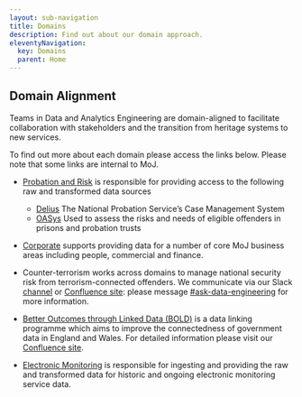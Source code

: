 ```yaml
---
layout: sub-navigation
title: Domains
description: Find out about our domain approach.
eleventyNavigation:
  key: Domains
  parent: Home
---
```


## Domain Alignment

Teams in Data and Analytics Engineering are domain-aligned to facilitate collaboration with stakeholders and the transition from heritage systems to new services.

To find out more about each domain please access the links below. Please note that some links are internal to MoJ.

- [Probation and Risk](https://ministryofjustice.github.io/analytical-platform-data-engineering/) is responsible for providing access to the following raw and transformed data sources

  - [Delius](https://www.data.gov.uk/dataset/8dae5fb2-82a2-4232-ae79-87e9c9fcfe46/ndelius) The National Probation Service’s Case Management System
  - [OASys](https://www.data.gov.uk/dataset/911acd3c-495f-48ca-88b6-024210868b06/offender-assessment-system-oasys) Used to assess the risks and needs of eligible offenders in prisons and probation trusts

- [Corporate](https://github.com/moj-analytical-services/DMET-corporate/blob/main/README.md) supports providing data for a number of core MoJ business areas including people, commercial and finance.

- Counter-terrorism works across domains to manage national security risk from terrorism-connected offenders.  We communicate via our Slack [channel](https://moj.enterprise.slack.com/archives/C03K0CU637U) or [Confluence site](https://dsdmoj.atlassian.net/wiki/spaces/JCH/overview): please message [#ask-data-engineering](https://moj.enterprise.slack.com/archives/C8X3PP1TN) for more information.

- [Better Outcomes through Linked Data (BOLD)](https://github.com/moj-analytical-services/dmet-bold) is a data linking programme which aims to improve the connectedness of government data in England and Wales. For detailed information please visit our [Confluence site](https://dsdmoj.atlassian.net/wiki/spaces/CDE1/pages/4317806783/BOLD+-+Data+Engineering).

- [Electronic Monitoring](https://dsdmoj.atlassian.net/wiki/spaces/EM1/overview?homepageId=4466770650) is responsible for ingesting and providing the raw and transformed data for historic and ongoing electronic monitoring service data.

